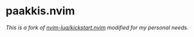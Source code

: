 # paakkis.nvim

*This is a fork of [nvim-lua/kickstart.nvim](https://github.com/nvim-lua/kickstart.nvim) modified for my personal needs.*
